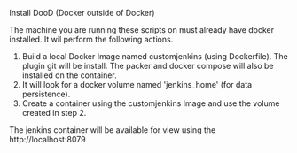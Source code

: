 Install DooD (Docker outside of Docker)

The machine you are running these scripts on must already have docker installed.
It wil perform the following actions.

1. Build a local Docker Image named customjenkins (using Dockerfile). The plugin git will be install. The packer and docker compose will also be installed on the container.
2. It will look for a docker volume named 'jenkins_home' (for data persistence).
3. Create a container using the customjenkins Image and use the volume created in step 2.

The jenkins container will be available for view using the http://localhost:8079